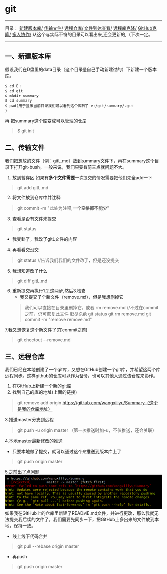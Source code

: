 # git
---
目录：
<a href="#git01">新建版本库/</a>
<a href="#git02">传输文件/</a>
<a href="#git03">远程仓库/</a>
<a href="#git04">文件到达查看/</a>
<a href="#git05">远程库克隆/</a>
<a href="#git06">GitHub克隆/</a>
<a href="#git07">多人协作/</a>
从这个与实际不符的目录可以看出来,还会更新的,（下次一定。

---
<a name="git01"></a>
## 一、新建版本库
假设我们在D盘里的data目录（这个目录是自己手动新建过的）下新建一个版本库。

```git
$ cd E：
$ cd git
$ mkdir summary
$ cd summary
$ pwd(用于显示当前目录我们可以看到这个库到了 e:/git/summary/.git
)
```
再 把summary这个库变成可以管理的仓库
>$ git init 

<a name="git02"></a>
## 二、传输文件
我们把想放的文件（例：gitL.md）放到summary文件下，再在summary这个目录下打开git-bush。一般来说，我们只要看前三点就问题不大。
1. 放到暂存区
如果有**多个文件需要**一次提交的情况需要把他们先全add一下
>git add gitL.md
2. 将文件放到仓库中并注释
>git commit -m "此处为注释,**一个空格都不能少**"
3. 查看是否有文件未提交
>git status
   * 我变卦了，我改了gitL文件的内容
4. 再看看交没交
> git status //告诉我们我们的文件改了，但是还没提交
5. 我想知道改了什么
>git diff gitL.md
6. 重新提交再执行1.2.这两步,然后3.检查
   * 我又提交了个新文件（remove.md），但是我想删掉它
   >我们可以直接在目录里删掉它，或者
   > rm remove.md //不过在commit之前，仍可恢复此文件
   赶尽杀绝
   > git status
   git rm remove.md
   git commit -m  "remove remove.md"
   
7.我又想恢复这个新文件了(在commit之前)
> git chectout --remove.md
<a name="git02"></a>
## 三、远程仓库
我们已经在本地创建了一个git库，又想在GitHub创建一个git库，并希望这两个库远程同步。这样github的仓库可以作为备份，也可以其他人通过该仓库来协作。
1. 在GitHub上新建一个新的git库
2. 找到自己的库的地址(上面的链接)
>git remove add origin https://github.com/wangxiiiyu/Summary（这个是我的仓库地址）

3.推送master分支到远程          
>git push -u origin master
（第一次推送时加-u，不仅推送，还会关联）

4.本地master最新修改的推送
  * 只要本地做了提交，就可以通过这个来推送到版本库上了
  >git push origin master

5.之前出了点问题
<br>
![翻车现场](https://raw.githubusercontent.com/wangxiiiyu/Summary/master/pic/%E5%9B%BE%E7%89%873.png)
<br>
如果我在GitHub上的仓库里新建了README.md文件，并进行更改，那么我就无法提交我后续的文件了，我们需要先同步一下，把GitHub上多出来的文件放到本地，保持一致。
* 线上线下代码合并
>git pull --rebase origin master
* 再push
>git push origin master

